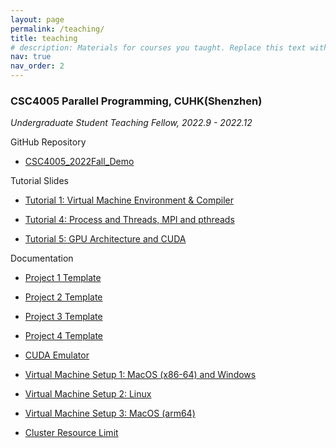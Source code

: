 ```yaml
---
layout: page
permalink: /teaching/
title: teaching
# description: Materials for courses you taught. Replace this text with your description.
nav: true
nav_order: 2
---
```


### CSC4005 Parallel Programming, CUHK(Shenzhen)

*Undergraduate Student Teaching Fellow, 2022.9 - 2022.12*

GitHub Repository

- [CSC4005_2022Fall_Demo](https://github.com/bokesyo/CSC4005_2022Fall_Demo)

Tutorial Slides

- [Tutorial 1: Virtual Machine Environment & Compiler](/assets/teaching/CSC4005/CSC4005_Tutorial1.pdf)

- [Tutorial 4: Process and Threads, MPI and pthreads](/assets/teaching/CSC4005/CSC4005_Tutorial4_v2.pdf)

- [Tutorial 5: GPU Architecture and CUDA](/assets/teaching/CSC4005/CSC4005_Tutorial5_v3.pdf)

Documentation

- [Project 1 Template](/assets/teaching/CSC4005/project1.pdf)

- [Project 2 Template](/assets/teaching/CSC4005/project2.pdf)

- [Project 3 Template](/assets/teaching/CSC4005/project3.pdf)

- [Project 4 Template](/assets/teaching/CSC4005/project4.pdf)

- [CUDA Emulator](/assets/teaching/CSC4005/CUDA_Emulator_Manual.pdf)

- [Virtual Machine Setup 1: MacOS (x86-64) and Windows](/assets/teaching/CSC4005/vm_setup.pdf)

- [Virtual Machine Setup 2: Linux](/assets/teaching/CSC4005/vm_setup_for_linux.pdf)

- [Virtual Machine Setup 3: MacOS (arm64)](/assets/teaching/CSC4005/vm_setup_mac_arm.pdf)

- [Cluster Resource Limit](/assets/teaching/CSC4005/Cluster_Resource_Limit.pdf)









